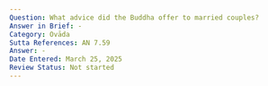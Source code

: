 ```yaml
---
Question: What advice did the Buddha offer to married couples?
Answer in Brief: -
Category: Ovāda
Sutta References: AN 7.59
Answer: -
Date Entered: March 25, 2025
Review Status: Not started
---
```

